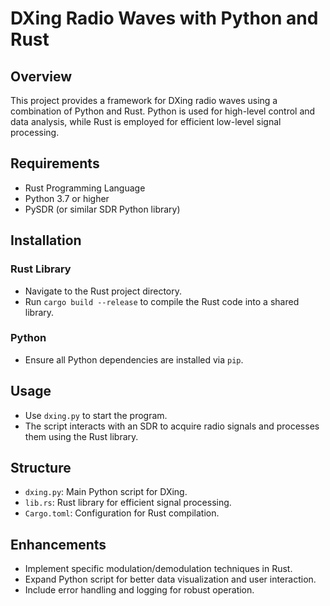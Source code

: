 # DXing Radio Waves with Python and Rust

## Overview
This project provides a framework for DXing radio waves using a combination of Python and Rust. Python is used for high-level control and data analysis, while Rust is employed for efficient low-level signal processing.

## Requirements
- Rust Programming Language
- Python 3.7 or higher
- PySDR (or similar SDR Python library)

## Installation

### Rust Library
- Navigate to the Rust project directory.
- Run `cargo build --release` to compile the Rust code into a shared library.

### Python
- Ensure all Python dependencies are installed via `pip`.

## Usage
- Use `dxing.py` to start the program.
- The script interacts with an SDR to acquire radio signals and processes them using the Rust library.

## Structure
- `dxing.py`: Main Python script for DXing.
- `lib.rs`: Rust library for efficient signal processing.
- `Cargo.toml`: Configuration for Rust compilation.

## Enhancements
- Implement specific modulation/demodulation techniques in Rust.
- Expand Python script for better data visualization and user interaction.
- Include error handling and logging for robust operation.
